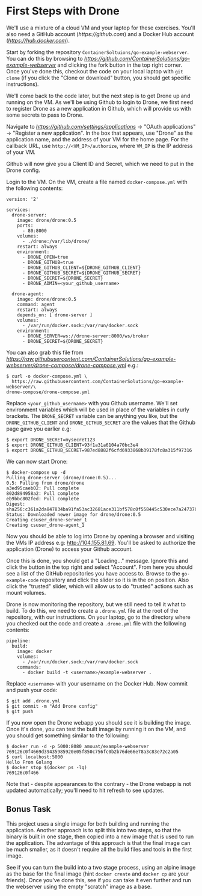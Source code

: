 # First Steps with Drone

We'll use a mixture of a cloud VM and your laptop for these exercises. You'll
also need a GitHub account (_https://github.com_) and a Docker Hub account
(_https://hub.docker.com_).

Start by forking the repository `ContainerSoltuions/go-example-webserver`. You can
do this by browsing to
_https://github.com/ContainerSolutions/go-example-webserver_ and clicking the fork
button in the top right corner. Once you've done this, checkout the code on your
local laptop with `git clone` (if you click the "Clone or download" button, you
should get specific instructions). 

We'll come back to the code later, but the next step is to get Drone up and
running on the VM. As we'll be using Github to login to Drone, we first need to
register Drone as a new application in Github, which will provide us with some
secrets to pass to Drone.

Navigate to _https://github.com/settings/applications_ -> "OAuth applications"
-> "Register a new application". In the box that appears, use "Drone" as the
application name, and the address of your VM for the home page. For the callback
URL, use `http://<VM_IP>/authorize`, where `VM_IP` is the IP address of your VM.

Github will now give you a Client ID and Secret, which we need to put in the
Drone config.

Login to the VM.  On the VM, create a file named `docker-compose.yml` with the
following contents:

```
version: '2'

services:
  drone-server:
    image: drone/drone:0.5
    ports:
      - 80:8000
    volumes:
      - ./drone:/var/lib/drone/
    restart: always
    environment:
      - DRONE_OPEN=true
      - DRONE_GITHUB=true
      - DRONE_GITHUB_CLIENT=${DRONE_GITHUB_CLIENT}
      - DRONE_GITHUB_SECRET=${DRONE_GITHUB_SECRET}
      - DRONE_SECRET=${DRONE_SECRET}
      - DRONE_ADMIN=<your_github_username>

  drone-agent:
    image: drone/drone:0.5
    command: agent
    restart: always
    depends_on: [ drone-server ]
    volumes:
      - /var/run/docker.sock:/var/run/docker.sock
    environment:
      - DRONE_SERVER=ws://drone-server:8000/ws/broker
      - DRONE_SECRET=${DRONE_SECRET}
```

You can also grab this file from _https://raw.githubusercontent.com/ContainerSolutions/go-example-webserver/drone-compose/drone-compose.yml_ e.g.:

```
$ curl -o docker-compose.yml \
  https://raw.githubusercontent.com/ContainerSolutions/go-example-webserver/\
drone-compose/drone-compose.yml
```

Replace `<your_github_username>` with you Github username. We'll set environment
variables which will be used in place of the variables in curly brackets. The
`DRONE_SECRET` variable can be anything you like, but the `DRONE_GITHUB_CLIENT`
and `DRONE_GITHUB_SECRET` are the values that the Github page gave you earlier
e.g:


```
$ export DRONE_SECRET=mysecret123
$ export DRONE_GITHUB_CLIENT=93f1a31a6104a70bc3e4 
$ export DRONE_GITHUB_SECRET=987ed8882f6cfd6933868b39178fc8a315f97316
```

We can now start Drone:

```
$ docker-compose up -d
Pulling drone-server (drone/drone:0.5)...
0.5: Pulling from drone/drone
a3ed95caeb02: Pull complete
802d894958a2: Pull complete
eb9bbc802fed: Pull complete
Digest: sha256:c361a2da847834ba91fa53ac32681ace311bf578c0f558445c530ece7a247376
Status: Downloaded newer image for drone/drone:0.5
Creating csuser_drone-server_1
Creating csuser_drone-agent_1
```

Now you should be able to log into Drone by opening a browser and visiting the
VMs IP address e.g: http://104.155.81.69. You'll be asked to authorize the
application (Drone) to access your Github account.

Once this is done, you should get a "Loading..." message. Ignore this and click
the button in the top right and select "Account". From here you should see a
list of the GitHub repositories you have access to. Browse to the
`go-example-code` repository and click the slider so it is in the on position.
Also click the "trusted" slider, which will allow us to do "trusted" actions such
as mount volumes.

Drone is now monitoring the repository, but we still need to tell it what to
build. To do this, we need to create a `.drone.yml` file at the root of the
repository, with our instructions. On your laptop, go to the directory where you
checked out the code and create a `.drone.yml` file with the following contents:

```
pipeline:
  build:
    image: docker
    volumes:
      - /var/run/docker.sock:/var/run/docker.sock
    commands:
      - docker build -t <username>/example-webserver .
```

Replace `<username>` with your username on the Docker Hub. Now commit and push
your code:

```
$ git add .drone.yml
$ git commit -m "Add Drone config"
$ git push
```

If you now open the Drone webapp you should see it is building the image. Once
it's done, you can test the built image by running it on the VM, and you should
get something similar to the following:

```
$ docker run -d -p 5000:8080 amouat/example-webserver
769126c0f4669d39435985920e05f850c756fc0b2b76de66e78a3c83e72c2a05
$ curl localhost:5000
Hello From Golang
$ docker stop $(docker ps -lq)
769126c0f466
```

Note that - despite appearances to the contrary - the Drone webapp is not
updated automatically; you'll need to hit refresh to see updates.


## Bonus Task

This project uses a single image for both building and running the application.
Another approach is to split this into two steps, so that the binary is built in
one stage, then copied into a new image that is used to run the application. The
advantage of this approach is that the final image can be much smaller, as it
doesn't require all the build files and tools in the first image.

See if you can turn the build into a two stage process, using an alpine image as
the base for the final image (hint `docker create` and `docker cp` are your
friends). Once you've done this, see if you can take it even further and run the
webserver using the empty "scratch" image as a base.

